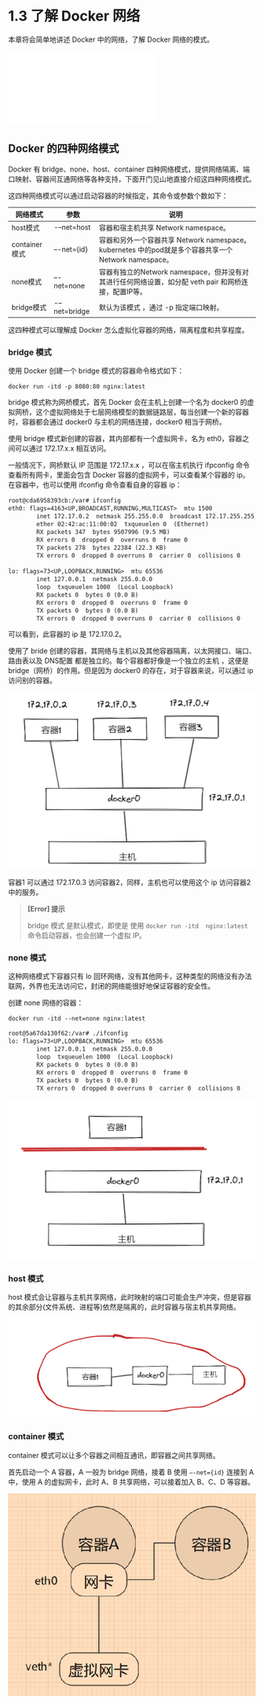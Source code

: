# 1.3 了解 Docker 网络

本章将会简单地讲述 Docker 中的网络，了解 Docker 网络的模式。

<iframe src="//player.bilibili.com/player.html?aid=988684246&bvid=BV1E44y1U7ui&cid=919737526&page=1" scrolling="no" border="0" frameborder="no" framespacing="0" allowfullscreen="true"> </iframe>

## Docker 的四种网络模式

Docker 有 bridge、none、host、container 四种网络模式，提供网络隔离、端口映射、容器间互通网络等各种支持，下面开门见山地直接介绍这四种网络模式。

这四种网络模式可以通过启动容器的时候指定，其命令或参数个数如下：

| 网络模式      | 参数         | 说明                                                         |
| ------------- | ------------ | ------------------------------------------------------------ |
| host模式      | -–net=host   | 容器和宿主机共享 Network namespace。                         |
| container模式 | –-net={id}   | 容器和另外一个容器共享 Network namespace。 kubernetes 中的pod就是多个容器共享一个 Network namespace。 |
| none模式      | –-net=none   | 容器有独立的Network namespace，但并没有对其进行任何网络设置，如分配 veth pair 和网桥连接，配置IP等。 |
| bridge模式    | -–net=bridge | 默认为该模式   ，通过 -p 指定端口映射。                      |



这四种模式可以理解成 Docker 怎么虚拟化容器的网络，隔离程度和共享程度。



### bridge 模式

使用 Docker 创建一个 bridge 模式的容器命令格式如下：

```shell
docker run -itd -p 8080:80 nginx:latest
```

bridge 模式称为网桥模式，首先 Docker 会在主机上创建一个名为 docker0 的虚拟网桥，这个虚拟网络处于七层网络模型的数据链路层，每当创建一个新的容器时，容器都会通过 docker0 与主机的网络连接，docker0 相当于网桥。



使用 bridge 模式新创建的容器，其内部都有一个虚拟网卡，名为 eth0，容器之间可以通过 172.17.x.x 相互访问。

一般情况下，网桥默认 IP 范围是 172.17.x.x ，可以在宿主机执行 ifpconfig 命令查看所有网卡，里面会包含 Docker  容器的虚拟网卡，可以查看某个容器的 ip。在容器中，也可以使用 ifconfig 命令查看自身的容器 ip：

```shell
root@cda6958393cb:/var# ifconfig 
eth0: flags=4163<UP,BROADCAST,RUNNING,MULTICAST>  mtu 1500
        inet 172.17.0.2  netmask 255.255.0.0  broadcast 172.17.255.255
        ether 02:42:ac:11:00:02  txqueuelen 0  (Ethernet)
        RX packets 347  bytes 9507996 (9.5 MB)
        RX errors 0  dropped 0  overruns 0  frame 0
        TX packets 278  bytes 22384 (22.3 KB)
        TX errors 0  dropped 0 overruns 0  carrier 0  collisions 0

lo: flags=73<UP,LOOPBACK,RUNNING>  mtu 65536
        inet 127.0.0.1  netmask 255.0.0.0
        loop  txqueuelen 1000  (Local Loopback)
        RX packets 0  bytes 0 (0.0 B)
        RX errors 0  dropped 0  overruns 0  frame 0
        TX packets 0  bytes 0 (0.0 B)
        TX errors 0  dropped 0 overruns 0  carrier 0  collisions 0
```



可以看到，此容器的 ip 是 172.17.0.2。



使用了 bride 创建的容器，其网络与主机以及其他容器隔离，以太网接口、端口、路由表以及 DNS配置 都是独立的。每个容器都好像是一个独立的主机 ，这便是 bridge（网桥）的作用。但是因为 docker0 的存在，对于容器来说，可以通过 ip 访问别的容器。



![docker_bridge](./images/docker_bridge.png)



容器1 可以通过 172.17.0.3 访问容器2，同样，主机也可以使用这个 ip 访问容器2 中的服务。



> **[Error] 提示**
>
> bridge 模式 是默认模式，即使是 使用 `docker run -itd  nginx:latest` 命令启动容器，也会创建一个虚拟 IP。



### none 模式

这种网络模式下容器只有 lo 回环网络，没有其他网卡，这种类型的网络没有办法联网，外界也无法访问它，封闭的网络能很好地保证容器的安全性。

创建 none 网络的容器：

```shell
docker run -itd --net=none nginx:latest
```

```
root@5a67da130f62:/var# ./ifconfig 
lo: flags=73<UP,LOOPBACK,RUNNING>  mtu 65536
        inet 127.0.0.1  netmask 255.0.0.0
        loop  txqueuelen 1000  (Local Loopback)
        RX packets 0  bytes 0 (0.0 B)
        RX errors 0  dropped 0  overruns 0  frame 0
        TX packets 0  bytes 0 (0.0 B)
        TX errors 0  dropped 0 overruns 0  carrier 0  collisions 0
```



![docker_none](./images/docker_none.png)



### host 模式

host 模式会让容器与主机共享网络，此时映射的端口可能会生产冲突，但是容器的其余部分(文件系统、进程等)依然是隔离的，此时容器与宿主机共享网络。

![docker_host](./images/docker_host.png)

### container 模式

container 模式可以让多个容器之间相互通讯，即容器之间共享网络。

首先启动一个 A 容器，A 一般为 bridge 网络，接着 B 使用 `–-net={id}` 连接到 A 中，使用 A 的虚拟网卡，此时 A、B 共享网络，可以接着加入 B、C、D 等容器。

![docker_network_container](./images/docker_network_container.jpg)





